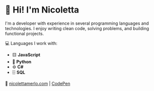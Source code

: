# 👋 Hi! I'm Nicoletta

I'm a developer with experience in several programming languages and technologies. I enjoy writing clean code, solving problems, and building functional projects.

💻 Languages I work with:

- 🟨 **JavaScript**
- 🐍 **Python**
- ⚙️ **C#**
- 🗄️ **SQL**

🔗 [nicolettamerlo.com](https://nicolettamerlo.com) | [CodePen](https://codepen.io/nicolettamerlo)
